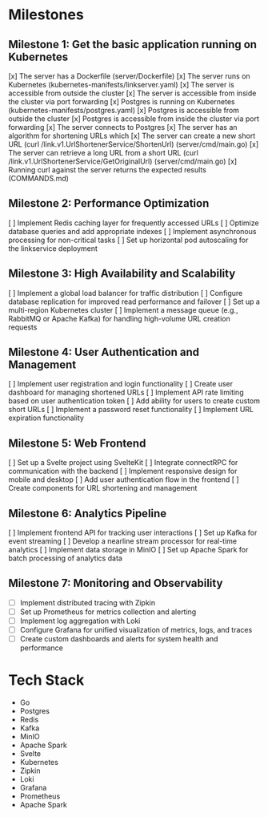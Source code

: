 # Milestones

## Milestone 1: Get the basic application running on Kubernetes

[x] The server has a Dockerfile (server/Dockerfile)
[x] The server runs on Kubernetes (kubernetes-manifests/linkserver.yaml)
[x] The server is accessible from outside the cluster
[x] The server is accessible from inside the cluster via port forwarding
[x] Postgres is running on Kubernetes (kubernetes-manifests/postgres.yaml)
[x] Postgres is accessible from outside the cluster
[x] Postgres is accessible from inside the cluster via port forwarding
[x] The server connects to Postgres
[x] The server has an algorithm for shortening URLs which
[x] The server can create a new short URL (curl /link.v1.UrlShortenerService/ShortenUrl) (server/cmd/main.go)
[x] The server can retrieve a long URL from a short URL (curl /link.v1.UrlShortenerService/GetOriginalUrl) (server/cmd/main.go)
[x] Running curl against the server returns the expected results (COMMANDS.md)

## Milestone 2: Performance Optimization
[ ] Implement Redis caching layer for frequently accessed URLs
[ ] Optimize database queries and add appropriate indexes
[ ] Implement asynchronous processing for non-critical tasks
[ ] Set up horizontal pod autoscaling for the linkservice deployment

## Milestone 3: High Availability and Scalability
[ ] Implement a global load balancer for traffic distribution
[ ] Configure database replication for improved read performance and failover
[ ] Set up a multi-region Kubernetes cluster
[ ] Implement a message queue (e.g., RabbitMQ or Apache Kafka) for handling high-volume URL creation requests

## Milestone 4: User Authentication and Management
[ ] Implement user registration and login functionality
[ ] Create user dashboard for managing shortened URLs
[ ] Implement API rate limiting based on user authentication token
[ ] Add ability for users to create custom short URLs
[ ] Implement a password reset functionality
[ ] Implement URL expiration functionality

## Milestone 5: Web Frontend
[ ] Set up a Svelte project using SvelteKit
[ ] Integrate connectRPC for communication with the backend
[ ] Implement responsive design for mobile and desktop
[ ] Add user authentication flow in the frontend
[ ] Create components for URL shortening and management

## Milestone 6: Analytics Pipeline
[ ] Implement frontend API for tracking user interactions
[ ] Set up Kafka for event streaming
[ ] Develop a nearline stream processor for real-time analytics
[ ] Implement data storage in MinIO
[ ] Set up Apache Spark for batch processing of analytics data

## Milestone 7: Monitoring and Observability
- [ ] Implement distributed tracing with Zipkin
- [ ] Set up Prometheus for metrics collection and alerting
- [ ] Implement log aggregation with Loki
- [ ] Configure Grafana for unified visualization of metrics, logs, and traces
- [ ] Create custom dashboards and alerts for system health and performance

# Tech Stack

- Go
- Postgres
- Redis
- Kafka
- MinIO
- Apache Spark
- Svelte
- Kubernetes
- Zipkin
- Loki
- Grafana
- Prometheus
- Apache Spark